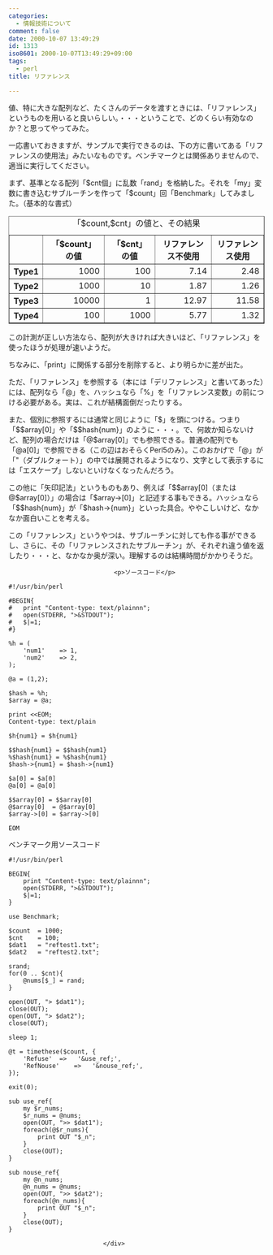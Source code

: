```yaml
---
categories:
  - 情報技術について
comment: false
date: 2000-10-07 13:49:29
id: 1313
iso8601: 2000-10-07T13:49:29+09:00
tags:
  - perl
title: リファレンス

---
```


<div class="entry-body">
                                 <p>値、特に大きな配列など、たくさんのデータを渡すときには、「リファレンス」というものを用いると良いらしい。・・・ということで、どのくらい有効なのか？と思ってやってみた。 </p>

<p>一応書いておきますが、サンプルで実行できるのは、下の方に書いてある「リファレンスの使用法」みたいなものです。ベンチマークとは関係ありませんので、適当に実行してください。 </p>

<p>まず、基準となる配列「$cnt個」に乱数「rand」を格納した。それを「my」変数に書き込むサブルーチンを作って「$count」回「Benchmark」してみました。（基本的な書式） </p>

<table border="1" cellpadding="4"><caption>「$count,$cnt」の値と、その結果</caption><tr><th></th><th>「$count」の値</th><th>「$cnt」の値</th><th>リファレンス不使用</th><th>リファレンス使用</th></tr><tr align="right"><th>Type1</th><td>1000</td><td>100</td><td>7.14</td><td>2.48</td></tr><tr align="right"><th>Type2</th><td>1000</td><td>10</td><td>1.87</td><td>1.26</td></tr><tr align="right"><th>Type3</th><td>10000</td><td>1</td><td>12.97</td><td>11.58</td></tr><tr align="right"><th>Type4</th><td>100</td><td>1000</td><td>5.77</td><td>1.32</td></tr></table><p>この計測が正しい方法なら、配列が大きければ大きいほど、「リファレンス」を使ったほうが処理が速いようだ。 </p>

<p>ちなみに、「print」に関係する部分を削除すると、より明らかに差が出た。 </p>

<p>ただ、「リファレンス」を参照する（本には「デリファレンス」と書いてあった）には、配列なら「@」を、ハッシュなら「%」を「リファレンス変数」の前につける必要がある。実は、これが結構面倒だったりする。 </p>

<p>また、個別に参照するには通常と同じように「$」を頭につける。つまり「$$array[0]」や「$$hash{num}」のように・・・。で、何故か知らないけど、配列の場合だけは「@$array[0]」でも参照できる。普通の配列でも「@a[0]」で参照できる（この辺はおそらくPerl5のみ）。このおかげで「@」が「"（ダブルクォート）」の中では展開されるようになり、文字として表示するには「エスケープ」しないといけなくなったんだろう。 </p>

<p>この他に「矢印記法」というものもあり、例えば「$$array[0]（または@$array[0]）」の場合は「$array-&gt;[0]」と記述する事もできる。ハッシュなら「$$hash{num}」が「$hash-&gt;{num}」といった具合。ややこしいけど、なかなか面白いことを考える。 </p>

<p>この「リファレンス」というやつは、サブルーチンに対しても作る事ができるし、さらに、その「リファレンスされたサブルーチン」が、それぞれ違う値を返したり・・・と、なかなか奥が深い。理解するのは結構時間がかかりそうだ。</p>
                              
                                 <p>ソースコード</p>

<pre><code>#!/usr/bin/perl

#BEGIN{
#   print "Content-type: text/plainnn";
#   open(STDERR, "&gt;&amp;STDOUT");
#   $|=1;
#}

%h = (
    'num1'    =&gt; 1,
    'num2'    =&gt; 2,
);

@a = (1,2);

$hash = %h;
$array = @a;

print &lt;&lt;EOM;
Content-type: text/plain

$h{num1} = $h{num1}

$$hash{num1} = $$hash{num1}
%$hash{num1} = %$hash{num1}
$hash-&gt;{num1} = $hash-&gt;{num1}

$a[0] = $a[0]
@a[0] = @a[0]

$$array[0] = $$array[0]
@$array[0]  = @$array[0]
$array-&gt;[0] = $array-&gt;[0]

EOM</code></pre>

<p>ベンチマーク用ソースコード</p>

<pre><code>#!/usr/bin/perl

BEGIN{
    print "Content-type: text/plainnn";
    open(STDERR, "&gt;&amp;STDOUT");
    $|=1;
}

use Benchmark;

$count  = 1000;
$cnt    = 100;
$dat1   = "reftest1.txt";
$dat2   = "reftest2.txt";

srand;
for(0 .. $cnt){
    @nums[$_] = rand;
}

open(OUT, "&gt; $dat1");
close(OUT);
open(OUT, "&gt; $dat2");
close(OUT);

sleep 1;

@t = timethese($count, {
    'Refuse'  =&gt;   '&amp;use_ref;',
    'RefNouse'    =&gt;   '&amp;nouse_ref;',
});

exit(0);

sub use_ref{
    my $r_nums;
    $r_nums = @nums;
    open(OUT, "&gt;&gt; $dat1");
    foreach(@$r_nums){
        print OUT "$_n";
    }
    close(OUT);
}

sub nouse_ref{
    my @n_nums;
    @n_nums = @nums;
    open(OUT, "&gt;&gt; $dat2");
    foreach(@n_nums){
        print OUT "$_n";
    }
    close(OUT);
}</code></pre>
                              </div>
    	